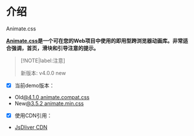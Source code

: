# 介绍

<p class="animated infinite bounce delay-2s">Animate.css</p>

**[Animate.css](https://animate.style/)是一个可在您的Web项目中使用的即用型跨浏览器动画库。非常适合强调，首页，滑块和引导注意的提示。**

> [!NOTE|label:注意]
>
> 新版本: v4.0.0 <span class="attention">new</span>

- [x] 当前demo版本：

- <span class="tip">Old</span>[@4.1.0 animate.compat.css](https://cdn.jsdelivr.net/npm/animate.css@4.1.0/animate.compat.css)
- <span class="tip">New</span>[@3.5.2 animate.min.css](https://cdn.jsdelivr.net/npm/animate.css@3.5.2/animate.min.css)
	
- [x] 使用CDN引用：

- [JsDliver CDN](https://www.jsdelivr.com/)

